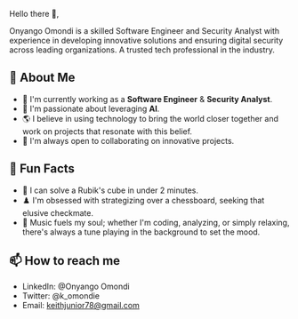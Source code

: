 Hello there 👋,

Onyango Omondi is a skilled Software Engineer and Security Analyst with experience in developing innovative solutions and ensuring digital security across leading organizations. A trusted tech professional in the industry.

## 🚀 About Me
- 🔭 I'm currently working as a **Software Engineer** & **Security Analyst**.
- 🌱 I'm passionate about leveraging **AI**.
- 🌎 I believe in using technology to bring the world closer together and work on projects that resonate with this belief.
- 👯 I'm always open to collaborating on innovative projects.

## 🎉 Fun Facts
- 🧩 I can solve a Rubik's cube in under 2 minutes.
- ♟️ I'm obsessed with strategizing over a chessboard, seeking that elusive checkmate.
- 🎵 Music fuels my soul; whether I'm coding, analyzing, or simply relaxing, there's always a tune playing in the background to set the mood.

## 📫 How to reach me
- LinkedIn: @Onyango Omondi
- Twitter: @k_omondie
- Email: keithjunior78@gmail.com


